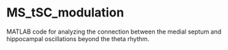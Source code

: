 # MS_tSC_modulation
MATLAB code for analyzing the connection between the medial septum and hippocampal oscillations beyond the theta rhythm.
